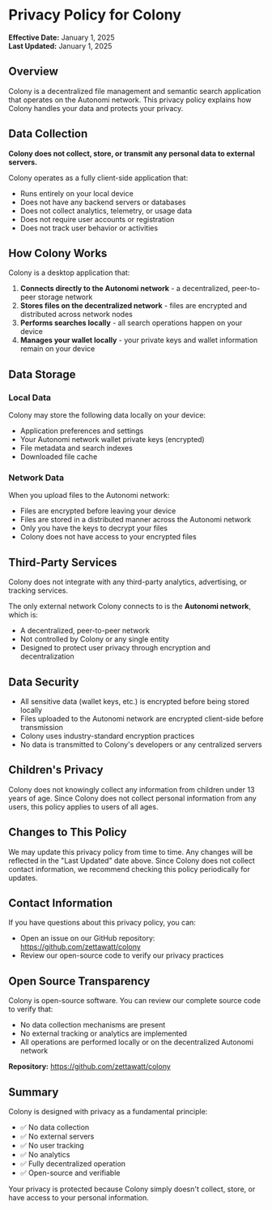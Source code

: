 # Privacy Policy for Colony

**Effective Date:** January 1, 2025  
**Last Updated:** January 1, 2025

## Overview

Colony is a decentralized file management and semantic search application that operates on the Autonomi network. This privacy policy explains how Colony handles your data and protects your privacy.

## Data Collection

**Colony does not collect, store, or transmit any personal data to external servers.**

Colony operates as a fully client-side application that:
- Runs entirely on your local device
- Does not have any backend servers or databases
- Does not collect analytics, telemetry, or usage data
- Does not require user accounts or registration
- Does not track user behavior or activities

## How Colony Works

Colony is a desktop application that:

1. **Connects directly to the Autonomi network** - a decentralized, peer-to-peer storage network
2. **Stores files on the decentralized network** - files are encrypted and distributed across network nodes
3. **Performs searches locally** - all search operations happen on your device
4. **Manages your wallet locally** - your private keys and wallet information remain on your device

## Data Storage

### Local Data
Colony may store the following data locally on your device:
- Application preferences and settings
- Your Autonomi network wallet private keys (encrypted)
- File metadata and search indexes
- Downloaded file cache

### Network Data
When you upload files to the Autonomi network:
- Files are encrypted before leaving your device
- Files are stored in a distributed manner across the Autonomi network
- Only you have the keys to decrypt your files
- Colony does not have access to your encrypted files

## Third-Party Services

Colony does not integrate with any third-party analytics, advertising, or tracking services.

The only external network Colony connects to is the **Autonomi network**, which is:
- A decentralized, peer-to-peer network
- Not controlled by Colony or any single entity
- Designed to protect user privacy through encryption and decentralization

## Data Security

- All sensitive data (wallet keys, etc.) is encrypted before being stored locally
- Files uploaded to the Autonomi network are encrypted client-side before transmission
- Colony uses industry-standard encryption practices
- No data is transmitted to Colony's developers or any centralized servers

## Children's Privacy

Colony does not knowingly collect any information from children under 13 years of age. Since Colony does not collect personal information from any users, this policy applies to users of all ages.

## Changes to This Policy

We may update this privacy policy from time to time. Any changes will be reflected in the "Last Updated" date above. Since Colony does not collect contact information, we recommend checking this policy periodically for updates.

## Contact Information

If you have questions about this privacy policy, you can:
- Open an issue on our GitHub repository: https://github.com/zettawatt/colony
- Review our open-source code to verify our privacy practices

## Open Source Transparency

Colony is open-source software. You can review our complete source code to verify that:
- No data collection mechanisms are present
- No external tracking or analytics are implemented
- All operations are performed locally or on the decentralized Autonomi network

**Repository:** https://github.com/zettawatt/colony

## Summary

Colony is designed with privacy as a fundamental principle:
- ✅ No data collection
- ✅ No external servers
- ✅ No user tracking
- ✅ No analytics
- ✅ Fully decentralized operation
- ✅ Open-source and verifiable

Your privacy is protected because Colony simply doesn't collect, store, or have access to your personal information.
